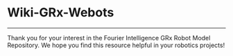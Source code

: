 # Wiki-GRx-Webots

---

Thank you for your interest in the Fourier Intelligence GRx Robot Model Repository.
We hope you find this resource helpful in your robotics projects!